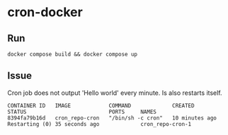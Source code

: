 # cron-docker

## Run

`docker compose build && docker compose up`

## Issue

Cron job does not output 'Hello world' every minute. Is also restarts itself.

```
CONTAINER ID   IMAGE            COMMAND             CREATED          STATUS                          PORTS     NAMES
8394fa79b16d   cron_repo-cron   "/bin/sh -c cron"   10 minutes ago   Restarting (0) 35 seconds ago             cron_repo-cron-1
```
